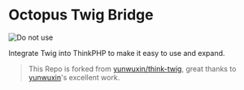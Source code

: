 Octopus Twig Bridge
===
![Do not use](https://img.shields.io/badge/Under%20development-Don't%20use-red)

Integrate Twig into ThinkPHP to make it easy to use and expand.

> This Repo is forked from [yunwuxin/think-twig](https://github.com/yunwuxin/think-twig), great thanks to [yunwuxin](https://github.com/yunwuxin)'s excellent work. 
